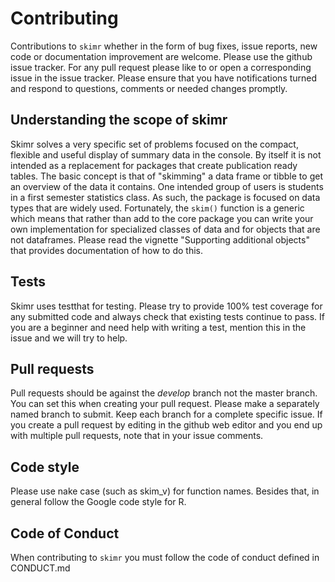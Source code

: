 # Contributing

Contributions to `skimr` whether in the form of bug fixes, issue reports, new code or documentation improvement
are welcome.  Please use the github issue tracker. For any pull request please like to or open a corresponding issue 
in the issue tracker.   Please ensure that you have notifications turned and respond to questions, comments or 
needed changes promptly.

## Understanding the scope of skimr

Skimr solves a very specific set of problems focused on the compact, flexible and useful display of summary data
in the console.  By itself it is not intended as a replacement for packages that create publication ready tables.
The basic concept is that of "skimming" a data frame or tibble to get an overview of the data it contains. One
intended group of users is students in a first semester statistics class.  As such, the package is focused on 
data types that are widely used.   Fortunately, the `skim()` function is a generic which means that rather than
add to the core package you can write your own implementation for specialized classes of data and for objects 
that are not dataframes.  Please read the vignette "Supporting additional objects" that provides documentation
of how to do this. 

##  Tests

Skimr uses testthat for testing. Please try to provide 100% test coverage for any submitted code and always check 
that existing tests continue to pass.  If you are a beginner and need help with writing a test, mention this
in the issue and we will try to help.

## Pull requests

Pull requests should be against the _develop_ branch not the master branch.  You can set this when creating 
your pull request.   Please make a separately named branch to submit.  Keep each branch for a complete specific
issue.  If you create a pull request by editing in the github web editor and you end up with multiple pull
requests, note that in your issue comments.

## Code style

Please use nake case (such as skim_v)  for function names.  Besides that, in general follow the Google code 
style for R.



## Code of Conduct

When contributing to `skimr` you must follow the code of conduct defined in CONDUCT.md